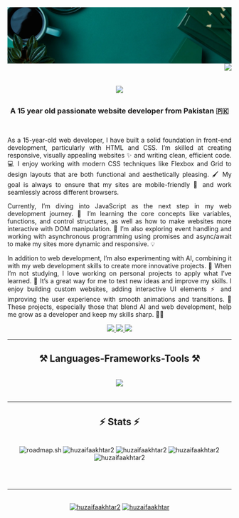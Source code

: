 <img align="center" src="Banner.jpg" />
<img align="right" src="https://visitor-badge.laobi.icu/badge?page_id=HuzaifaAkhtar2.HuzaifaAkhtar2" />

<h1 align="center">
    <img src="https://readme-typing-svg.herokuapp.com/?font=Righteous&size=35&center=true&vCenter=true&width=500&height=70&duration=4000&lines=Hi+There!+👋;+I'm+Muhammad+Huzaifa+Akhtar!;" />
</h1>

<h3 align="center">A 15 year old passionate website developer from Pakistan 🇵🇰</h3>

<br/>
<p align="justify">As a 15-year-old web developer, I have built a solid foundation in front-end development, particularly with HTML and CSS. I’m skilled at creating responsive, visually appealing websites ✨ and writing clean, efficient code. 💻 I enjoy working with modern CSS techniques like Flexbox and Grid to design layouts that are both functional and aesthetically pleasing. 🖌️ My goal is always to ensure that my sites are mobile-friendly 📱 and work seamlessly across different browsers.</p>

<p align="justify">Currently, I’m diving into JavaScript as the next step in my web development journey. 🚀 I’m learning the core concepts like variables, functions, and control structures, as well as how to make websites more interactive with DOM manipulation. 🔧 I’m also exploring event handling and working with asynchronous programming using promises and async/await to make my sites more dynamic and responsive. 💡</p>

<p align="justify">In addition to web development, I’m also experimenting with AI, combining it with my web development skills to create more innovative projects. 🤖 When I’m not studying, I love working on personal projects to apply what I’ve learned. 🎨 It’s a great way for me to test new ideas and improve my skills. I enjoy building custom websites, adding interactive UI elements ⚡ and improving the user experience with smooth animations and transitions. 🌟 These projects, especially those that blend AI and web development, help me grow as a developer and keep my skills sharp. 👨‍💻</p>
<div align="center">
 
 </div>
 
<div align="center"> 
  <a href="mailto:huzaifaakh@outlook.com">
    <img src="https://img.shields.io/badge/Email-333333?style=for-the-badge&logo=gmail&logoColor=red" />
  </a>
  <a href="https://linkedin.com/in/huzaifaakhtar2" target="_blank">
    <img src="https://img.shields.io/badge/LinkedIn-0077B5?style=for-the-badge&logo=linkedin&logoColor=white" target="_blank" />
  </a>
  <a href="https://github.com/HuzaifaAkhtar2" target="_blank">
     <img src="https://img.shields.io/badge/Github-333333?style=for-the-badge&logo=github&logoColor=black" target="_blank" />
  </a>
</div>

 <hr/>
 
<h2 align="center">⚒️ Languages-Frameworks-Tools ⚒️</h2>
<br/>
<div align="center">
    <img src="https://skillicons.dev/icons?i=html,css,javascript,vscode,github,git,figma,nodejs,nextjs" />
</div>

<br/>
<hr/>

<h2 align="center">⚡ Stats ⚡</h2>
<br>
<div align=center>
<img src="https://roadmap.sh/card/wide/6771443070129741a8ecdc00?variant=dark" alt="roadmap.sh"/>
<img src="https://streak-stats.demolab.com/?user=huzaifaakhtar2&theme=react&hide_border=true&card_width=900" alt="huzaifaakhtar2" />
<img src="https://github-readme-stats.vercel.app/api?username=huzaifaakhtar2&show_icons=true&theme=react&hide_border=true&card_width=900" alt="huzaifaakhtar2" />
<img src="https://github-readme-stats.vercel.app/api/top-langs/?username=huzaifaakhtar2&theme=react&hide_border=true&card_width=900" alt="huzaifaakhtar2" />
<img src="https://github-readme-activity-graph.vercel.app/graph?username=huzaifaakhtar2&theme=react&hide_border=true&radius=4.5" alt="huzaifaakhtar2" />
</div>

<br/><br/>

<hr/>

<br/>

<div align="center">
<a href="https://www.buymeacoffee.com/huzaifaakhtar2"> <img src="https://cdn.buymeacoffee.com/buttons/v2/default-yellow.png" height="50" width="210" alt="huzaifaakhtar2" /></a>
<a href="https://ko-fi.com/huzaifaakhtar"> <img src="https://cdn.ko-fi.com/cdn/kofi3.png?v=3" height="50" width="210" alt="huzaifaakhtar" /></a>
</div>

<br/>
